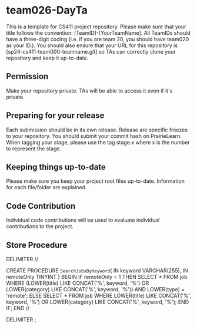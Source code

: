# team026-DayTa
This is a template for CS411 project repository. Please make sure that your title follows the convention: [TeamID]-[YourTeamName]. All TeamIDs should have a three-digit coding (i.e. if you are team 20, you should have team020 as your ID.). You should also ensure that your URL for this repository is [sp24-cs411-team000-teamname.git] so TAs can correctly clone your repository and keep it up-to-date.

## Permission
Make your repository private. TAs will be able to access it even if it's private.

## Preparing for your release
Each submission should be in its own release. Release are specific freezes to your repository. You should submit your commit hash on PrairieLearn. When tagging your stage, please use the tag stage.x where x is the number to represent the stage.

## Keeping things up-to-date
Please make sure you keep your project root files up-to-date. Information for each file/folder are explained.

## Code Contribution
Individual code contributions will be used to evaluate individual contributions to the project.

## Store Procedure
DELIMITER //

CREATE PROCEDURE `SearchJobsByKeyword`(
    IN keyword VARCHAR(255),
    IN remoteOnly TINYINT
)
BEGIN
    IF remoteOnly = 1 THEN
        SELECT * 
        FROM job 
        WHERE (LOWER(title) LIKE CONCAT('%', keyword, '%') 
               OR LOWER(category) LIKE CONCAT('%', keyword, '%'))
          AND LOWER(type) = 'remote';
    ELSE
        SELECT * 
        FROM job 
        WHERE LOWER(title) LIKE CONCAT('%', keyword, '%') 
           OR LOWER(category) LIKE CONCAT('%', keyword, '%');
    END IF;
END //

DELIMITER ;

